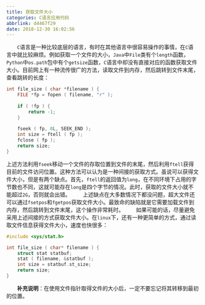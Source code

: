 ```yaml
---
title: 获取文件大小
categories: C语言应用代码
abbrlink: d4467f29
date: 2018-12-30 16:02:56
---
```

&emsp;&emsp;`C`语言是一种比较底层的语言，有时在其他语言中很容易操作的事情，在`C`语言中就比较麻烦。例如获取一个文件的大小，`Java`中`File`类有个`length`函数，`Python`中`os.path`包中有个`getsize`函数，`C`语言中却没有直接对应的函数获取文件大小。目前网上有一种流传很广的方法，读取文件到内存，然后跳转到文件末尾，查看跳转的长度：

``` cpp
int file_size ( char *filename ) {
    FILE *fp = fopen ( filename, "r" );
​
    if ( !fp ) {
        return -1;
    }
​
    fseek ( fp, 0L, SEEK_END );
    int size = ftell ( fp );
    fclose ( fp );
    return size;
}
```

上述方法利用`fseek`移动一个文件的存取位置到文件的末尾，然后利用`ftell`获得目前的文件访问位置。这种方法可以认为是一种间接的获取方式。虽说可以获得文件大小，但是有两个缺点。首先，`ftell`的返回值为`long`，在不同环境下占用的字节数也不同，这就可能存在`long`是四个字节的情况。此时，获取的文件大小就不能超过`2G`，否则就会出错。
&emsp;&emsp;上述缺点在大多数情况下都没问题，超大文件还可以通过`fsetpos`和`fgetpos`获取文件大小。最致命的缺陷就是它需要加载文件到内存，然后跳转到文件末尾，这个操作非常耗时。
&emsp;&emsp;如果可能的话，尽量避免采用上述间接的方式获取文件大小。在`linux`下，还有一种更简单的方式，通过读取文件信息获得文件大小，速度也快很多：

``` c
#include <sys/stat.h>

int file_size ( char* filename ) {
    struct stat statbuf;
    stat ( filename, &statbuf );
    int size = statbuf.st_size;
    return size;
}
```

&emsp;&emsp;**补充说明**：在使用文件指针取得文件的大小后，一定不要忘记将其转移到最初的位置。